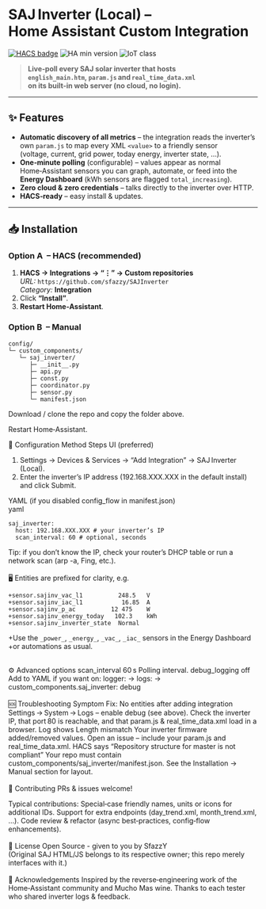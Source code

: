 # SAJ Inverter (Local) – Home Assistant Custom Integration  

[![HACS badge](https://img.shields.io/badge/HACS-Custom-orange.svg)](https://github.com/sfazzy/SAJInverter)
![HA min version](https://img.shields.io/badge/HA%20version-2023.7%2B-blue)
![IoT class](https://img.shields.io/badge/IoT%20class-Local--Polling-brightgreen)

> **Live‑poll every SAJ solar inverter that hosts  
> `english_main.htm`, `param.js` and `real_time_data.xml`  
> on its built‑in web server (no cloud, no login).**

---

## ✨ Features

* **Automatic discovery of all metrics** – the integration reads the inverter’s
  own `param.js` to map every XML `<value>` to a friendly sensor  
  (voltage, current, grid power, today energy, inverter state, …).  
* **One‑minute polling** (configurable) – values appear as normal
  Home‑Assistant sensors you can graph, automate, or feed into the
  **Energy Dashboard** (kWh sensors are flagged `total_increasing`).
* **Zero cloud & zero credentials** – talks directly to the inverter over HTTP.
* **HACS‑ready** – easy install & updates.

---

## 📥 Installation

### Option A  – HACS (recommended)

1. **HACS → Integrations → “⋮” → Custom repositories**  
   *URL:* `https://github.com/sfazzy/SAJInverter`  
   *Category:* **Integration**  
2. Click **“Install”**.  
3. **Restart Home‑Assistant**.

### Option B  – Manual

```text
config/
└─ custom_components/
   └─ saj_inverter/
      ├─ __init__.py
      ├─ api.py
      ├─ const.py
      ├─ coordinator.py
      ├─ sensor.py
      └─ manifest.json
```
Download / clone the repo and copy the folder above.

Restart Home‑Assistant.

🔧 Configuration
Method	Steps
UI (preferred)	

1. Settings → Devices & Services → “Add Integration” → SAJ Inverter (Local).
2. Enter the inverter’s IP address (192.168.XXX.XXX in the default install) and click Submit.

YAML
(if you disabled config_flow in manifest.json)	
yaml<br>
```text
saj_inverter:
  host: 192.168.XXX.XXX # your inverter’s IP
  scan_interval: 60 # optional, seconds
```
Tip: if you don’t know the IP, check your router’s DHCP table or run a
network scan (arp -a, Fing, etc.).
<br>
<br>
🖥️ Entities are prefixed for clarity, e.g.
```
+sensor.sajinv_vac_l1          248.5   V
+sensor.sajinv_iac_l1           16.85  A
+sensor.sajinv_p_ac          12 475    W
+sensor.sajinv_energy_today   102.3    kWh
+sensor.sajinv_inverter_state  Normal
```

+Use the `_power_`, `_energy_`, `_vac_`, `_iac_` sensors in the Energy Dashboard
+or automations as usual.
<br>
<br>

⚙️ Advanced options
scan_interval	60 s	Polling interval.
debug_logging	off	
Add to YAML if you want on:
logger: → logs: → custom_components.saj_inverter: debug
<br>
<br>
🆘 Troubleshooting
Symptom	Fix:
No entities after adding integration	Settings → System → Logs – enable debug (see above).
Check the inverter IP, that port 80 is reachable, and that param.js & real_time_data.xml load in a browser.
Log shows Length mismatch	Your inverter firmware added/removed values. Open an issue – include your param.js and real_time_data.xml.
HACS says “Repository structure for master is not compliant”	Your repo must contain custom_components/saj_inverter/manifest.json. See the Installation → Manual section for layout.
<br>
<br>
🤝 Contributing
PRs & issues welcome!

Typical contributions: 
Special‑case friendly names, units or icons for additional IDs.
Support for extra endpoints (day_trend.xml, month_trend.xml, …).
Code review & refactor (async best‑practices, config‑flow enhancements).
<br>
<br>
📜 License
Open Source - given to you by SfazzY
<br>(Original SAJ HTML/JS belongs to its respective owner; this repo merely interfaces with it.)
<br>
<br>
🙏 Acknowledgements
Inspired by the reverse‑engineering work of the Home‑Assistant community and Mucho Mas wine.
Thanks to each tester who shared inverter logs & feedback.
